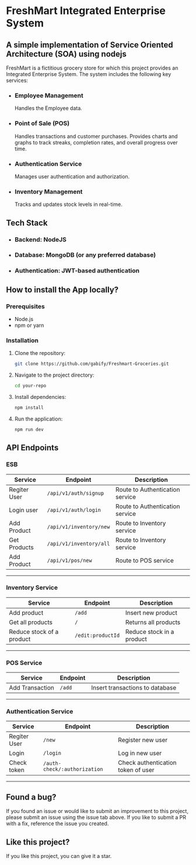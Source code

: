 # FreshMart Integrated Enterprise System

## A simple implementation of Service Oriented Architecture (SOA) using nodejs

FreshMart is a fictitious grocery store for which this project provides an Integrated Enterprise System. The system includes the following key services:
* ### Employee Management
  Handles the Employee data.
* ### Point of Sale (POS)
  Handles transactions and customer purchases.
  Provides charts and graphs to track streaks, completion rates, and overall progress over time.
* ### Authentication Service
  Manages user authentication and authorization.
* ### Inventory Management
  Tracks and updates stock levels in real-time.

## Tech Stack
* ### Backend: NodeJS
* ### Database: MongoDB (or any preferred database)
* ### Authentication: JWT-based authentication

## How to install the App locally?
### Prerequisites
- Node.js
- npm or yarn

### Installation
1. Clone the repository:
   ```bash
   git clone https://github.com/gabify/Freshmart-Groceries.git
   ```
2. Navigate to the project directory:
   ```bash
   cd your-repo
   ```
3. Install dependencies:
   ```bash
   npm install
   ```
   
4. Run the application:
   ```bash
   npm run dev
   ```
## API Endpoints
### ESB
| Service         | Endpoint              | Description                  |
|----------------|----------------------|------------------------------|
| Regiter User | `/api/v1/auth/signup`  | Route to Authentication service      |
| Login user | `/api/v1/auth/login`  | Route to Authentication service      |
| Add Product | `/api/v1/inventory/new`  | Route to Inventory service        |
| Get Products | `/api/v1/inventory/all`  | Route to Inventory service        |
| Add Product | `/api/v1/pos/new`  | Route to POS service       |
------------------------------------------------------------------------

### Inventory Service
| Service         | Endpoint              | Description                  |
|----------------|----------------------|------------------------------|
| Add product | `/add`  | Insert new product        |
| Get all products | `/`  | Returns all products        |
| Reduce stock of a product | `/edit:productId`  | Reduce stock in a product        |
------------------------------------------------------------------------

### POS Service
| Service         | Endpoint              | Description                  |
|----------------|----------------------|------------------------------|
| Add Transaction | `/add`  | Insert transactions to database         |
------------------------------------------------------------------------

### Authentication Service
| Service         | Endpoint              | Description                  |
|----------------|----------------------|------------------------------|
| Regiter User | `/new`  | Register new user       |
| Login | `/login`  | Log in new user       |
| Check token | `/auth-check/:authorization`  | Check authentication token of user        |
------------------------------------------------------------------------

## Found a bug?
If you found an issue or would like to submit an improvement to this project, please submit an issue using the issue tab above.
If you like to submit a PR with a fix, reference the issue you created.

## Like this project?
If you like this project, you can give it a star. 
